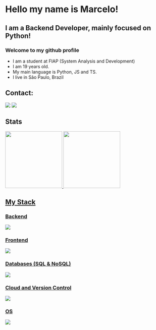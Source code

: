 # Hello my name is Marcelo!
## I am a Backend Developer, mainly focused on Python!
### Welcome to my github profile

- I am a student at FIAP (System Analysis and Development)
- I am 19 years old.
- My main language is Python, JS and TS.
- I live in São Paulo, Brazil

## Contact:

<div>
  <a href = "mailto:marcelodias.desenvolvedor@gmail.com"><img loading="lazy" src="https://img.shields.io/badge/Gmail-D14836?style=for-the-badge&logo=gmail&logoColor=white" target="_blank"></a>
  <a href="https://www.linkedin.com/in/marcelohespanholdias" target="_blank"><img loading="lazy" src="https://img.shields.io/badge/-LinkedIn-%230077B5?style=for-the-badge&logo=linkedin&logoColor=white" target="_blank"></a>   
</div>

## Stats

<div>
  <a href="https://github.com/marcelodiass">
  <img loading="lazy" height="180em" src="https://github-readme-stats.vercel.app/api/top-langs/?username=marcelodiass&layout=compact&langs_count=7&theme=dracula"/>
  <img loading="lazy" height="180em" src="https://github-readme-stats.vercel.app/api?username=marcelodiass&show_icons=true&theme=dracula&include_all_commits=true&count_private=true"/>
</div>

## My Stack

### Backend
<div>
  <img src="https://skillicons.dev/icons?i=py,django,flask,nodejs,express" />
</div>

### Frontend
<div>
  <img src="https://skillicons.dev/icons?i=react,ts,js,html,css" />
</div>

### Databases (SQL & NoSQL)
<div>
  <img src="https://skillicons.dev/icons?i=mongodb,mysql,postgres" />
</div>

### Cloud and Version Control
<div>
  <img src="https://skillicons.dev/icons?i=github,azure,docker" />
</div>

### OS
<div>
  <img src="https://skillicons.dev/icons?i=windows,linux" />
</div>
